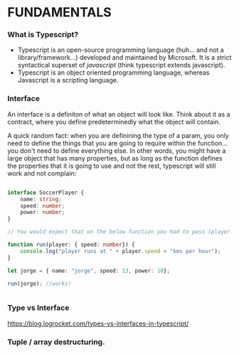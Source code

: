 # FUNDAMENTALS

### What is Typescript?

* Typescript is an open-source programming language (huh... and not a library/framework...) developed and maintained by Microsoft. It is a strict syntactical superset of *javascript* (think typescript extends javascript).
* Typescript is an object oriented programming language, whereas Javascript is a scripting language.


### Interface

An interface is a definiton of what an object will look like. Think about it as a contract, where you define predeterminedly what the object will contain. 

A quick random fact: when you are definining the type of a param, you only need to define the things that you are going to require within the function... you don't need to define everything else. In other words, you might have a large object that has many properties, but as long as the function defines the properties that it is going to use and not the rest, typescript will still work and not complain:

```typescript

interface SoccerPlayer {
	name: string;
	speed: number;
	power: number;
}

// You would expect that on the below function you had to pass (player: SoccerPlayer), but that's not the case!

function run(player: { speed: number}) {
	console.log("player runs at " + player.speed + "kms per hour");
}

let jorge = { name: "jorge", speed: 13, power: 10};

run(jorge); //works! 



```

### Type vs Interface

https://blog.logrocket.com/types-vs-interfaces-in-typescript/


### Tuple / array destructuring.